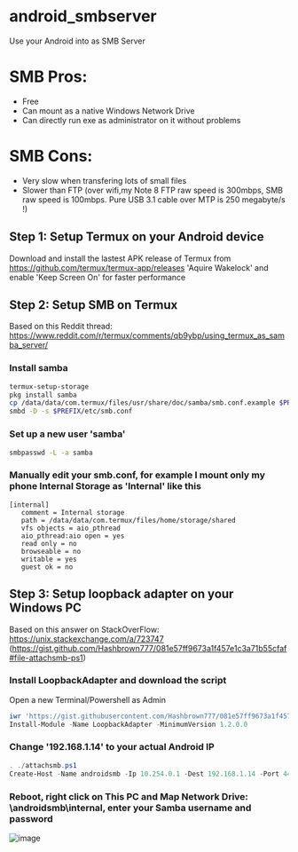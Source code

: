 # android_smbserver
Use your Android into as SMB Server

# SMB Pros:
- Free
- Can mount as a native Windows Network Drive
- Can directly run exe as administrator on it without problems
# SMB Cons:
- Very slow when transfering lots of small files
- Slower than FTP (over wifi,my Note 8 FTP raw speed is 300mbps, SMB raw speed is 100mbps. Pure USB 3.1 cable over MTP is 250 megabyte/s !)

## Step 1: Setup Termux on your Android device
Download and install the lastest APK release of Termux from https://github.com/termux/termux-app/releases
'Aquire Wakelock' and enable 'Keep Screen On' for faster performance
## Step 2: Setup SMB on Termux
Based on this Reddit thread: https://www.reddit.com/r/termux/comments/qb9ybp/using_termux_as_samba_server/
### Install samba
```bash
termux-setup-storage
pkg install samba
cp /data/data/com.termux/files/usr/share/doc/samba/smb.conf.example $PREFIX/etc/smb.conf
smbd -D -s $PREFIX/etc/smb.conf
```
### Set up a new user 'samba'
```bash
smbpasswd -L -a samba
```
### Manually edit your smb.conf, for example I mount only my phone Internal Storage as 'Internal' like this
```
[internal]
   comment = Internal storage
   path = /data/data/com.termux/files/home/storage/shared
   vfs objects = aio_pthread
   aio_pthread:aio open = yes
   read only = no
   browseable = no
   writable = yes
   guest ok = no
```
## Step 3: Setup loopback adapter on your Windows PC
Based on this answer on StackOverFlow: https://unix.stackexchange.com/a/723747 (https://gist.github.com/Hashbrown777/081e57ff9673a1f457e1c3a71b55cfaf#file-attachsmb-ps1)
### Install LoopbackAdapter and download the script
Open a new Terminal/Powershell as Admin
```powershell
iwr 'https://gist.githubusercontent.com/Hashbrown777/081e57ff9673a1f457e1c3a71b55cfaf/raw/28dcd74be1281812e2ef17b1bd36c6b5db216ca3/attachsmb.ps1'  -OutFile attachsmb.ps1
Install-Module -Name LoopbackAdapter -MinimumVersion 1.2.0.0
```
### Change '192.168.1.14' to your actual Android IP
```powershell
. ./attachsmb.ps1
Create-Host -Name androidsmb -Ip 10.254.0.1 -Dest 192.168.1.14 -Port 4445
```
### Reboot, right click on This PC and Map Network Drive: \\androidsmb\internal, enter your Samba username and password
![image](https://user-images.githubusercontent.com/46110534/224823235-938b253d-fb55-4ed8-b926-5dcea077951d.png)
